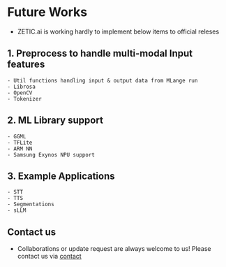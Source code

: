 
# Future Works

- ZETIC.ai is working hardly to implement below items to official releses

## 1. Preprocess to handle multi-modal Input features

    - Util functions handling input & output data from MLange run
    - Librosa
    - OpenCV
    - Tokenizer

## 2. ML Library support

    - GGML
    - TFLite
    - ARM NN
    - Samsung Exynos NPU support

## 3. Example Applications

    - STT
    - TTS
    - Segmentations
    - sLLM

## Contact us

- Collaborations or update request are always welcome to us! Please contact us via [contact](mailto:contact@zetic.ai)